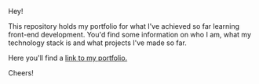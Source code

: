 Hey!

This repository holds my portfolio for what I've achieved so far learning front-end development. You'd find some information on who I am, what my technology stack is and what projects I've made so far. 

Here you'll find a [link to my portfolio.](https://vlakh-portfolio.netlify.app/) 

Cheers!
